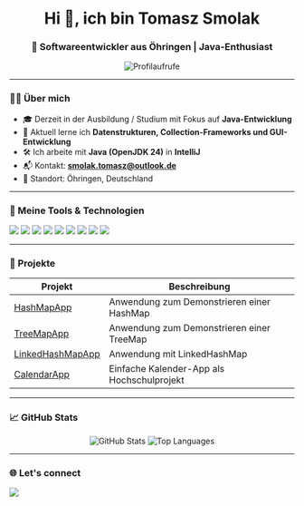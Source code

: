 <h1 align="center">Hi 👋, ich bin Tomasz Smolak</h1>
<h3 align="center">📍 Softwareentwickler aus Öhringen | Java-Enthusiast</h3>

<p align="center">
  <img src="https://komarev.com/ghpvc/?username=TomaszSmolak&label=Profilaufrufe&color=0e75b6&style=flat" alt="Profilaufrufe" />
</p>

---

### 🧑‍💻 Über mich

- 🎓 Derzeit in der Ausbildung / Studium mit Fokus auf **Java-Entwicklung**
- 🧠 Aktuell lerne ich **Datenstrukturen, Collection-Frameworks und GUI-Entwicklung**
- 🛠 Ich arbeite mit **Java (OpenJDK 24)** in **IntelliJ**
- 📬 Kontakt: **smolak.tomasz@outlook.de**
- 📍 Standort: Öhringen, Deutschland

---

### 🔧 Meine Tools & Technologien

<p align="left">
  <img src="https://img.shields.io/badge/Java-ED8B00?style=for-the-badge&logo=java&logoColor=white"/>
  <img src="https://img.shields.io/badge/IntelliJIDEA-000000?style=for-the-badge&logo=intellijidea&logoColor=white"/>
  <img src="https://img.shields.io/badge/Maven-C71A36?style=for-the-badge&logo=apachemaven&logoColor=white"/>
  <img src="https://img.shields.io/badge/GitHub-181717?style=for-the-badge&logo=github&logoColor=white"/>
  <img src="https://img.shields.io/badge/HTML5-E34F26?style=for-the-badge&logo=html5&logoColor=white"/>
  <img src="https://img.shields.io/badge/CSS3-1572B6?style=for-the-badge&logo=css3&logoColor=white"/>
  <img src="https://img.shields.io/badge/JavaScript-F7DF1E?style=for-the-badge&logo=javascript&logoColor=black"/>
  <img src="https://img.shields.io/badge/VSCode-007ACC?style=for-the-badge&logo=visualstudiocode&logoColor=white"/>
  <img src="https://img.shields.io/badge/React-20232A?style=for-the-badge&logo=react&logoColor=61DAFB"/>
</p>

---

### 📌 Projekte

| Projekt | Beschreibung |
|--------|--------------|
| [HashMapApp](https://github.com/TomaszSmolak/HashMapApp) | Anwendung zum Demonstrieren einer HashMap |
| [TreeMapApp](https://github.com/TomaszSmolak/TreeMapApp) | Anwendung zum Demonstrieren einer TreeMap |
| [LinkedHashMapApp](https://github.com/TomaszSmolak/LinkedHashMapApp) | Anwendung mit LinkedHashMap |
| [CalendarApp](https://github.com/TomaszSmolak/CalendarApp) | Einfache Kalender-App als Hochschulprojekt |

---

### 📈 GitHub Stats

<p align="center">
  <img src="https://github-readme-stats.vercel.app/api?username=TomaszSmolak&show_icons=true&theme=tokyonight" alt="GitHub Stats"/>
  <img src="https://github-readme-stats.vercel.app/api/top-langs/?username=TomaszSmolak&layout=compact&theme=tokyonight" alt="Top Languages"/>
</p>

---

### 🌐 Let's connect

<p align="left">
  <a href="mailto:dein.email@example.com">
    <img src="https://img.shields.io/badge/E--Mail-D14836?style=for-the-badge&logo=gmail&logoColor=white"/>
  </a>
  <!-- Optional:
  <a href="https://www.linkedin.com/in/deinProfil/">
    <img src="https://img.shields.io/badge/LinkedIn-blue?style=for-the-badge&logo=linkedin&logoColor=white"/>
  </a>
  -->
</p>
